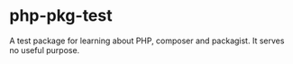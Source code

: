 # php-pkg-test
A test package for learning about PHP, composer and packagist. It serves no useful purpose.
